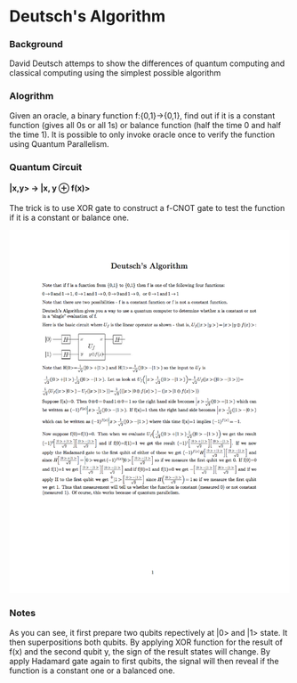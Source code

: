 # Deutsch's Algorithm

### Background
David Deutsch attemps to show the differences of quantum computing and classical computing using the simplest possible algorithm

### Alogrithm
Given an oracle, a binary function f:{0,1}->{0,1}, find out if it is a constant function (gives all 0s or all 1s) or balance function (half the time 0 and half the time 1). It is possible to only invoke oracle once to verify the function using Quantum Parallelism.

### Quantum Circuit

#### |x,y> -> |x, y ⊕ f(x)>
The trick is to use XOR gate to construct a f-CNOT gate to test the function if it is a constant or balance one.

![alt text](resources/Deutsch.png)

### Notes
As you can see, it first prepare two qubits repectively at |0> and |1> state. It then superpositions both qubits. By applying XOR function for the result of f(x) and the second qubit y, the sign of the result states will change. By apply Hadamard gate again to first qubits, the signal will then reveal if the function is a constant one or a balanced one. 

